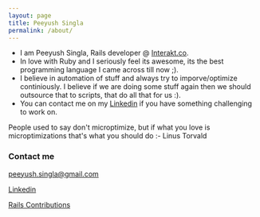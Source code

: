 ```yaml
---
layout: page
title: Peeyush Singla
permalink: /about/
---
```


* I am Peeyush Singla, Rails developer @ [Interakt.co](https://interakt.co).
* In love with Ruby and I seriously feel its awesome, its the best programming language I came across till now ;). 
* I believe in automation of stuff and always try to imporve/optimize continiously. I believe if we are doing some stuff again then we should outsource that to scripts, that do all that for us :).
* You can contact me on my [Linkedin](https://in.linkedin.com/pub/peeyush-singla/48/1b2/667) if you have something challenging to work on.


People used to say don't microptimize, but if what you love is microptimizations that's what you should do :- Linus Torvald

### Contact me
[peeyush.singla@gmail.com](mailto:peeyush.singla@gmail.com)

[Linkedin](https://in.linkedin.com/pub/peeyush-singla/48/1b2/667)

[Rails Contributions](http://contributors.rubyonrails.org/contributors/peeyush/commits)
